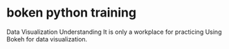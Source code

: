 # boken python training

Data Visualization Understanding 
It is only a workplace for practicing 
Using Bokeh for data visualization.
